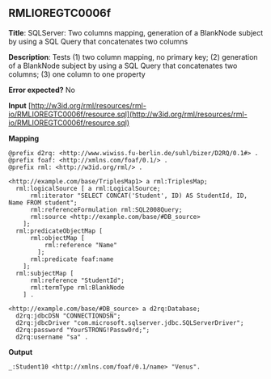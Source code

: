 ## RMLIOREGTC0006f

**Title**: SQLServer: Two columns mapping, generation of a BlankNode subject by using a SQL Query that concatenates two columns

**Description**: Tests (1) two column mapping, no primary key; (2) generation of a BlankNode subject by using a SQL Query that concatenates two columns; (3) one column to one property

**Error expected?** No

**Input**
 [http://w3id.org/rml/resources/rml-io/RMLIOREGTC0006f/resource.sql](http://w3id.org/rml/resources/rml-io/RMLIOREGTC0006f/resource.sql)

**Mapping**
```
@prefix d2rq: <http://www.wiwiss.fu-berlin.de/suhl/bizer/D2RQ/0.1#> .
@prefix foaf: <http://xmlns.com/foaf/0.1/> .
@prefix rml: <http://w3id.org/rml/> .

<http://example.com/base/TriplesMap1> a rml:TriplesMap;
  rml:logicalSource [ a rml:LogicalSource;
      rml:iterator "SELECT CONCAT('Student', ID) AS StudentId, ID, Name FROM student";
      rml:referenceFormulation rml:SQL2008Query;
      rml:source <http://example.com/base/#DB_source>
    ];
  rml:predicateObjectMap [
      rml:objectMap [
          rml:reference "Name"
        ];
      rml:predicate foaf:name
    ];
  rml:subjectMap [
      rml:reference "StudentId";
      rml:termType rml:BlankNode
    ] .

<http://example.com/base/#DB_source> a d2rq:Database;
  d2rq:jdbcDSN "CONNECTIONDSN";
  d2rq:jdbcDriver "com.microsoft.sqlserver.jdbc.SQLServerDriver";
  d2rq:password "YourSTRONG!Passw0rd;";
  d2rq:username "sa" .

```

**Output**
```
_:Student10 <http://xmlns.com/foaf/0.1/name> "Venus".

```

